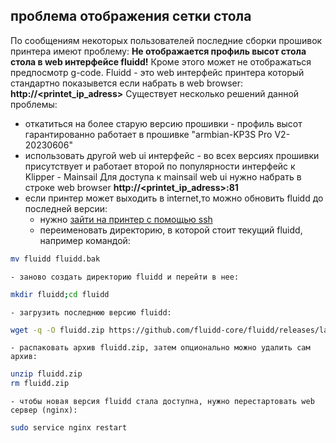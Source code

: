 ## проблема отображения сетки стола

По сообщениям некоторых пользователей последние сборки прошивок принтера имеют проблему:
**Не отображается профиль высот стола стола в web интерфейсе fluidd!** Кроме этого может не отображаться 
предпосмотр g-code. 
Fluidd - это web интерфейс принтера который стандартно показывется если набрать в web browser: **http://<printet_ip_adress>**
Существует несколько решений данной проблемы:
- откатиться на более старую версию прошивки - профиль высот гарантированно работает в прошивке "armbian-KP3S Pro V2-20230606"
- использовать другой web ui интерфейс - во всех версиях прошивки присутствует и работает второй по популярности интерфейс к Klipper - Mainsail
Для доступа к mainsail web ui нужно набрать в строке web browser **http://<printet_ip_adress>:81**
- если принтер может выходить в internet,то можно обновить fluidd до последней версии:
    - нужно [зайти на принтер с помощью ssh](../manuals/ssh_ru.md)
    - переименовать директорию, в которой стоит текущий fluidd, например командой:  
```bash
mv fluidd fluidd.bak
```

    - заново создать директорию fluidd и перейти в нее:

```bash
mkdir fluidd;cd fluidd
```

    - загрузить последнюю версию fluidd:

```bash
wget -q -O fluidd.zip https://github.com/fluidd-core/fluidd/releases/latest/download/fluidd.zip
```

    - распаковать архив fluidd.zip, затем опционально можно удалить сам архив:

```bash
unzip fluidd.zip
rm fluidd.zip
```

    - чтобы новая версия fluidd стала доступна, нужно перестартовать web сервер (nginx):

```bash
sudo service nginx restart
```
